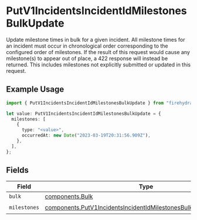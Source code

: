 # PutV1IncidentsIncidentIdMilestonesBulkUpdate

Update milestone times in bulk for a given incident. All milestone
times for an incident must occur in chronological order
corresponding to the configured order of milestones. If the result
of this request would cause any milestone(s) to appear out of place,
a 422 response will instead be returned. This includes milestones
not explicitly submitted or updated in this request.


## Example Usage

```typescript
import { PutV1IncidentsIncidentIdMilestonesBulkUpdate } from "firehydrant-typescript-sdk/models/components";

let value: PutV1IncidentsIncidentIdMilestonesBulkUpdate = {
  milestones: [
    {
      type: "<value>",
      occurredAt: new Date("2023-03-19T20:31:56.909Z"),
    },
  ],
};
```

## Fields

| Field                                                                                                                                                    | Type                                                                                                                                                     | Required                                                                                                                                                 | Description                                                                                                                                              |
| -------------------------------------------------------------------------------------------------------------------------------------------------------- | -------------------------------------------------------------------------------------------------------------------------------------------------------- | -------------------------------------------------------------------------------------------------------------------------------------------------------- | -------------------------------------------------------------------------------------------------------------------------------------------------------- |
| `bulk`                                                                                                                                                   | [components.Bulk](../../models/components/bulk.md)                                                                                                       | :heavy_minus_sign:                                                                                                                                       | N/A                                                                                                                                                      |
| `milestones`                                                                                                                                             | [components.PutV1IncidentsIncidentIdMilestonesBulkUpdateMilestones](../../models/components/putv1incidentsincidentidmilestonesbulkupdatemilestones.md)[] | :heavy_check_mark:                                                                                                                                       | N/A                                                                                                                                                      |